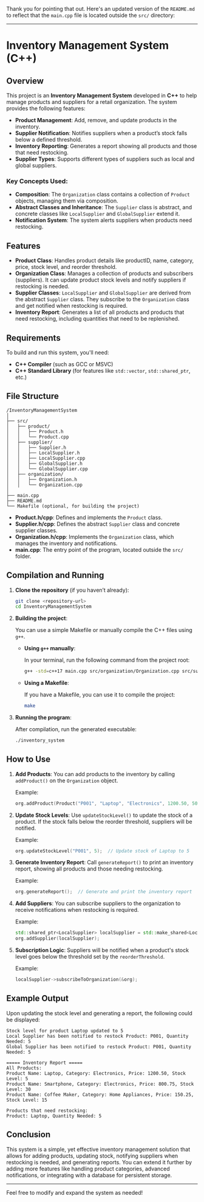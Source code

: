 Thank you for pointing that out. Here's an updated version of the `README.md` to reflect that the `main.cpp` file is located outside the `src/` directory:

---

# Inventory Management System (C++)

## Overview

This project is an **Inventory Management System** developed in **C++** to help manage products and suppliers for a retail organization. The system provides the following features:

- **Product Management**: Add, remove, and update products in the inventory.
- **Supplier Notification**: Notifies suppliers when a product’s stock falls below a defined threshold.
- **Inventory Reporting**: Generates a report showing all products and those that need restocking.
- **Supplier Types**: Supports different types of suppliers such as local and global suppliers.

### Key Concepts Used:

- **Composition**: The `Organization` class contains a collection of `Product` objects, managing them via composition.
- **Abstract Classes and Inheritance**: The `Supplier` class is abstract, and concrete classes like `LocalSupplier` and `GlobalSupplier` extend it.
- **Notification System**: The system alerts suppliers when products need restocking.

## Features

- **Product Class**: Handles product details like productID, name, category, price, stock level, and reorder threshold.
- **Organization Class**: Manages a collection of products and subscribers (suppliers). It can update product stock levels and notify suppliers if restocking is needed.
- **Supplier Classes**: `LocalSupplier` and `GlobalSupplier` are derived from the abstract `Supplier` class. They subscribe to the `Organization` class and get notified when restocking is required.
- **Inventory Report**: Generates a list of all products and products that need restocking, including quantities that need to be replenished.

## Requirements

To build and run this system, you'll need:

- **C++ Compiler** (such as GCC or MSVC)
- **C++ Standard Library** (for features like `std::vector`, `std::shared_ptr`, etc.)

## File Structure

```
/InventoryManagementSystem
│
├── src/
│   ├── product/
│   │   ├── Product.h
│   │   └── Product.cpp
│   ├── supplier/
│   │   ├── Supplier.h
│   │   ├── LocalSupplier.h
│   │   ├── LocalSupplier.cpp
│   │   ├── GlobalSupplier.h
│   │   └── GlobalSupplier.cpp
│   ├── organization/
│   │   ├── Organization.h
│   │   └── Organization.cpp
│
├── main.cpp
├── README.md
└── Makefile (optional, for building the project)
```

- **Product.h/cpp**: Defines and implements the `Product` class.
- **Supplier.h/cpp**: Defines the abstract `Supplier` class and concrete supplier classes.
- **Organization.h/cpp**: Implements the `Organization` class, which manages the inventory and notifications.
- **main.cpp**: The entry point of the program, located outside the `src/` folder.

## Compilation and Running

1. **Clone the repository** (if you haven’t already):

   ```bash
   git clone <repository-url>
   cd InventoryManagementSystem
   ```

2. **Building the project**:

   You can use a simple Makefile or manually compile the C++ files using `g++`.

   - **Using `g++` manually**:
   
     In your terminal, run the following command from the project root:

     ```bash
     g++ -std=c++17 main.cpp src/organization/Organization.cpp src/supplier/LocalSupplier.cpp src/supplier/GlobalSupplier.cpp src/product/Product.cpp -o inventory_system
     ```

   - **Using a Makefile**:
   
     If you have a Makefile, you can use it to compile the project:

     ```bash
     make
     ```

3. **Running the program**:

   After compilation, run the generated executable:

   ```bash
   ./inventory_system
   ```

## How to Use

1. **Add Products**: You can add products to the inventory by calling `addProduct()` on the `Organization` object.
   
   Example: 
   ```cpp
   org.addProduct(Product("P001", "Laptop", "Electronics", 1200.50, 50, 10));
   ```

2. **Update Stock Levels**: Use `updateStockLevel()` to update the stock of a product. If the stock falls below the reorder threshold, suppliers will be notified.
   
   Example: 
   ```cpp
   org.updateStockLevel("P001", 5);  // Update stock of Laptop to 5
   ```

3. **Generate Inventory Report**: Call `generateReport()` to print an inventory report, showing all products and those needing restocking.
   
   Example:
   ```cpp
   org.generateReport();  // Generate and print the inventory report
   ```

4. **Add Suppliers**: You can subscribe suppliers to the organization to receive notifications when restocking is required.
   
   Example:
   ```cpp
   std::shared_ptr<LocalSupplier> localSupplier = std::make_shared<LocalSupplier>("Local Supplier");
   org.addSupplier(localSupplier);
   ```

5. **Subscription Logic**: Suppliers will be notified when a product's stock level goes below the threshold set by the `reorderThreshold`.

   Example:
   ```cpp
   localSupplier->subscribeToOrganization(&org);
   ```

## Example Output

Upon updating the stock level and generating a report, the following could be displayed:

```
Stock level for product Laptop updated to 5
Local Supplier has been notified to restock Product: P001, Quantity Needed: 5
Global Supplier has been notified to restock Product: P001, Quantity Needed: 5

===== Inventory Report =====
All Products:
Product Name: Laptop, Category: Electronics, Price: 1200.50, Stock Level: 5
Product Name: Smartphone, Category: Electronics, Price: 800.75, Stock Level: 30
Product Name: Coffee Maker, Category: Home Appliances, Price: 150.25, Stock Level: 15

Products that need restocking:
Product: Laptop, Quantity Needed: 5
```

## Conclusion

This system is a simple, yet effective inventory management solution that allows for adding products, updating stock, notifying suppliers when restocking is needed, and generating reports. You can extend it further by adding more features like handling product categories, advanced notifications, or integrating with a database for persistent storage.

---

Feel free to modify and expand the system as needed!
